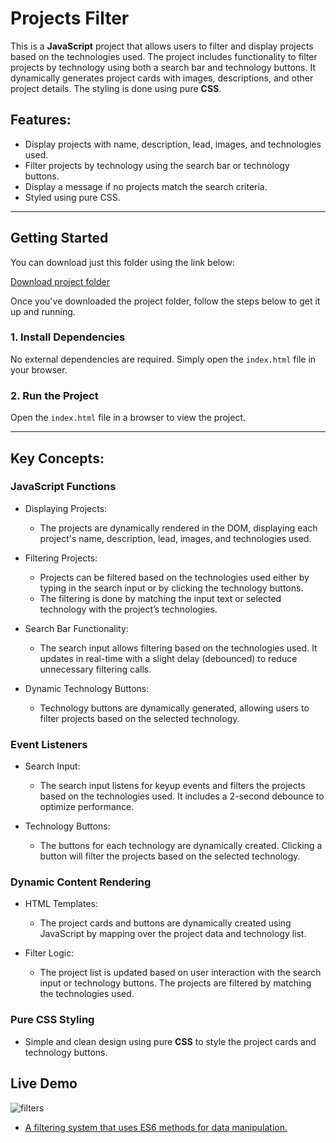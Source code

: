 # Projects Filter

This is a **JavaScript** project that allows users to filter and display projects based on the technologies used. The project includes functionality to filter projects by technology using both a search bar and technology buttons. It dynamically generates project cards with images, descriptions, and other project details. The styling is done using pure **CSS**.
## Features:
- Display projects with name, description, lead, images, and technologies used.
- Filter projects by technology using the search bar or technology buttons.
- Display a message if no projects match the search criteria.
- Styled using pure CSS.

---

## Getting Started

You can download just this folder using the link below:

[Download project folder](https://downgit.github.io/#/home?url=https://github.com/armandomzn/javascript-components/tree/main/filters)

Once you've downloaded the project folder, follow the steps below to get it up and running.

### 1. Install Dependencies
No external dependencies are required. Simply open the `index.html` file in your browser.

### 2. Run the Project
Open the `index.html` file in a browser to view the project.

---

## Key Concepts:

### JavaScript Functions
- Displaying Projects:

    - The projects are dynamically rendered in the DOM, displaying each project's name, description, lead, images, and technologies used.

- Filtering Projects:

  - Projects can be filtered based on the technologies used either by typing in the search input or by clicking the technology buttons.
  - The filtering is done by matching the input text or selected technology with the project’s technologies.

- Search Bar Functionality:

    - The search input allows filtering based on the technologies used. It updates in real-time with a slight delay (debounced) to reduce unnecessary filtering calls.

- Dynamic Technology Buttons:

    - Technology buttons are dynamically generated, allowing users to filter projects based on the selected technology.
### Event Listeners
- Search Input:

    - The search input listens for keyup events and filters the projects based on the technologies used. It includes a 2-second debounce to optimize performance.

- Technology Buttons:

    - The buttons for each technology are dynamically created. Clicking a button will filter the projects based on the selected technology.

### Dynamic Content Rendering
- HTML Templates:
  - The project cards and buttons are dynamically created using JavaScript by mapping over the project data and technology list.

- Filter Logic:
  - The project list is updated based on user interaction with the search input or technology buttons. The projects are filtered by matching the technologies used.

### Pure CSS Styling
- Simple and clean design using pure **CSS** to style the project cards and technology buttons.

## Live Demo
![filters](https://github.com/user-attachments/assets/e776a4a8-2072-4290-8928-165de753ba7f)
- [A filtering system that uses ES6 methods for data manipulation.](https://earnest-sfogliatella-bdd278.netlify.app/)
